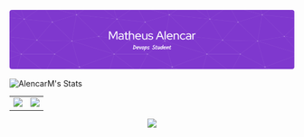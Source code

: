 ![Banner](./profile-purple.png)

![AlencarM's Stats](https://github-readme-stats.vercel.app/api?username=AlencarM&theme=midnight-purple&show_icons=true&hide_border=false&count_private=true)

<table>
  <tr>
    <td>
      <img src="https://github-readme-stats.vercel.app/api?username=AlencarMatheus&theme=midnight-purple&show_icons=true&hide_border=false&count_private=true" />
    </td>
    <td>
      <img src="https://github-readme-streak-stats.herokuapp.com/?user=AlencarMatheus&theme=midnight-purple&hide_border=false" />
    </td>
  </tr>
</table>

<p align="center">
  <img src="https://github-readme-stats.vercel.app/api/top-langs/?username=AlencarMatheus&theme=midnight-purple&show_icons=true&hide_border=false&layout=compact" width="50%" />
</p>
